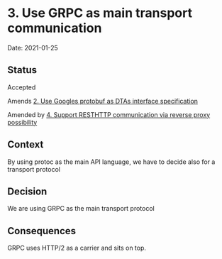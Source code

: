 # 3. Use GRPC as main transport communication

Date: 2021-01-25

## Status

Accepted

Amends [2. Use Googles protobuf as DTAs interface specification](0002-use-googles-protobuf-as-dtas-interface-specification.md)

Amended by [4. Support RESTHTTP communication via reverse proxy possibility](0004-support-resthttp-communication-via-reverse-proxy-possibility.md)

## Context

By using protoc as the main API language, we have to decide also for a transport protocol

## Decision

We are using GRPC as the main transport protocol

## Consequences

GRPC uses HTTP/2 as a carrier and sits on top.
